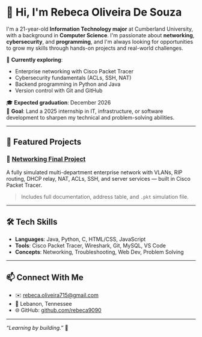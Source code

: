 # 👋 Hi, I'm Rebeca Oliveira De Souza

I'm a 21-year-old **Information Technology major** at Cumberland University, with a background in **Computer Science**. I'm passionate about **networking**, **cybersecurity**, and **programming**, and I'm always looking for opportunities to grow my skills through hands-on projects and real-world challenges.

🧠 **Currently exploring**:  
- Enterprise networking with Cisco Packet Tracer  
- Cybersecurity fundamentals (ACLs, SSH, NAT)  
- Backend programming in Python and Java  
- Version control with Git and GitHub  

🎓 **Expected graduation**: December 2026  
🎯 **Goal**: Land a 2025 internship in IT, infrastructure, or software development to sharpen my technical and problem-solving abilities.

---

## 📁 Featured Projects

### 🔌 [Networking Final Project](https://github.com/rebeca9090/Projects/tree/main/IT%20Projects/Networking_Final)  
A fully simulated multi-department enterprise network with VLANs, RIP routing, DHCP relay, NAT, ACLs, SSH, and server services — built in Cisco Packet Tracer.

> Includes full documentation, address table, and `.pkt` simulation file.

---

## 🛠️ Tech Skills

- **Languages**: Java, Python, C, HTML/CSS, JavaScript  
- **Tools**: Cisco Packet Tracer, Wireshark, Git, MySQL, VS Code  
- **Concepts**: Networking, Troubleshooting, Web Dev, Problem Solving

---

## 📫 Connect With Me

- ✉️ rebeca.oliveira715@gmail.com  
- 📍 Lebanon, Tennessee  
- 🌐 GitHub: [github.com/rebeca9090](https://github.com/rebeca9090)

---

_“Learning by building.”_ 🚀

